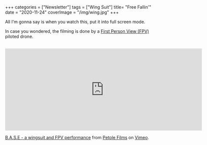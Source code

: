 +++
categories = ["Newsletter"]
tags = ["Wing Suit"]
title= "Free Fallin'"
date = "2020-11-24"
coverImage = "/img/wing.jpg"
+++

All I'm gonna say is when you watch this, put it into full screen mode.

<!--more-->

In case you wondered, the filming is done by a <a target="_blank" href="https://en.wikipedia.org/wiki/First-person_view_(radio_control)">First Person View (FPV)</a> piloted drone.

<br>

<iframe src="https://player.vimeo.com/video/481128714" width="640" height="268" frameborder="0" allow="autoplay; fullscreen" allowfullscreen></iframe>
<p><a href="https://vimeo.com/481128714">B.A.S.E - a wingsuit and FPV performance</a> from <a href="https://vimeo.com/petolefilms">Petole Films</a> on <a href="https://vimeo.com">Vimeo</a>.</p>
